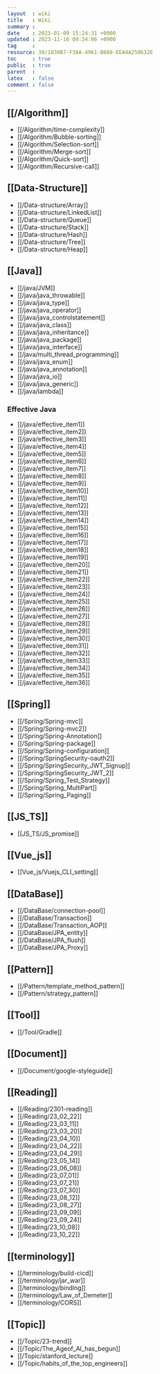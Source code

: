 ```yaml
---
layout  : wiki
title   : Wiki
summary : 
date    : 2023-01-09 15:24:31 +0900
updated : 2023-11-16 09:34:06 +0900
tag     : 
resource: 38/1839B7-F38A-4961-B680-EEA4A250632E
toc     : true
public  : true
parent  : 
latex   : false
comment : false
---
```


## [[/Algorithm]]
* [[/Algorithm/time-complexity]]
* [[/Algorithm/Bubble-sorting]]
* [[/Algorithm/Selection-sort]]
* [[/Algorithm/Merge-sort]]
* [[/Algorithm/Quick-sort]]
* [[/Algorithm/Recursive-call]]

## [[Data-Structure]]
* [[/Data-structure/Array]]
* [[/Data-structure/LinkedList]]
* [[/Data-structure/Queue]]
* [[/Data-structure/Stack]]
* [[/Data-structure/Hash]]
* [[/Data-structure/Tree]]
* [[/Data-structure/Heap]]

## [[Java]]
* [[/java/JVM]]
* [[/java/java_throwable]]
* [[/java/java_type]]
* [[/java/java_operator]]
* [[/java/java_controlstatement]]
* [[/java/java_class]]
* [[/java/java_inheritance]]
* [[/java/java_package]]
* [[/java/java_interface]]
* [[/java/multi_thread_programming]]
* [[/java/java_enum]]
* [[/java/java_annotation]]
* [[/java/java_io]]
* [[/java/java_generic]]
* [[/java/lambda]]
 
### Effective Java
* [[/java/effective_item1]]
* [[/java/effective_item2]]
* [[/java/effective_item3]]
* [[/java/effective_item4]]
* [[/java/effective_item5]]
* [[/java/effective_item6]]
* [[/java/effective_item7]]
* [[/java/effective_item8]]
* [[/java/effective_item9]]
* [[/java/effective_item10]]
* [[/java/effective_item11]]
* [[/java/effective_item12]]
* [[/java/effective_item13]]
* [[/java/effective_item14]]
* [[/java/effective_item15]]
* [[/java/effective_item16]]
* [[/java/effective_item17]]
* [[/java/effective_item18]]
* [[/java/effective_item19]]
* [[/java/effective_item20]]
* [[/java/effective_item21]]
* [[/java/effective_item22]]
* [[/java/effective_item23]]
* [[/java/effective_item24]]
* [[/java/effective_item25]]
* [[/java/effective_item26]]
* [[/java/effective_item27]]
* [[/java/effective_item28]]
* [[/java/effective_item29]]
* [[/java/effective_item30]]
* [[/java/effective_item31]]
* [[/java/effective_item32]]
* [[/java/effective_item33]]
* [[/java/effective_item34]]
* [[/java/effective_item35]]
* [[/java/effective_item36]]


## [[Spring]]
* [[/Spring/Spring-mvc]]
* [[/Spring/Spring-mvc2]]
* [[/Spring/Spring-Annotation]]
* [[/Spring/Spring-package]]
* [[/Spring/Spring-configuration]]
* [[/Spring/SpringSecurity-oauth2]]
* [[/Spring/SpringSecurity_JWT_Signup]]
* [[/Spring/SpringSecurity_JWT_2]]
* [[/Spring/Spring_Test_Strategy]]
* [[/Spring/Spring_MultiPart]]
* [[/Spring/Spring_Paging]]

## [[JS_TS]]
- [[JS_TS/JS_promise]]

## [[Vue_js]]
- [[Vue_js/Vuejs_CLI_setting]]

## [[DataBase]]
* [[/DataBase/connection-pool]]
* [[/DataBase/Transaction]]
* [[/DataBase/Transaction_AOP]]
* [[/DataBase/JPA_entity]]
* [[/DataBase/JPA_flush]]
* [[/DataBase/JPA_Proxy]]

## [[Pattern]]
* [[/Pattern/template_method_pattern]]
* [[/Pattern/strategy_pattern]]

## [[Tool]]
* [[/Tool/Gradle]]

## [[Document]]
* [[/Document/google-styleguide]]

## [[Reading]]
* [[/Reading/2301-reading]]
* [[/Reading/23_02_22]]
* [[/Reading/23_03_11]]
* [[/Reading/23_03_20]]
* [[/Reading/23_04_10]]
* [[/Reading/23_04_22]]
* [[/Reading/23_04_29]]
* [[/Reading/23_05_14]]
* [[/Reading/23_06_08]]
* [[/Reading/23_07_01]]
* [[/Reading/23_07_21]]
* [[/Reading/23_07_30]]
* [[/Reading/23_08_12]]
* [[/Reading/23_08_27]]
* [[/Reading/23_09_09]]
* [[/Reading/23_09_24]]
* [[/Reading/23_10_08]]
* [[/Reading/23_10_22]]
 

## [[terminology]]
* [[/terminology/build-cicd]]
* [[/terminology/jar_war]]
* [[/terminology/binding]]
* [[/terminology/Law_of_Demeter]]
* [[/terminology/CORS]]

## [[Topic]]
* [[/Topic/23-trend]]
* [[/Topic/The_Ageof_AI_has_begun]]
* [[/Topic/stanford_lecture]]
* [[/Topic/habits_of_the_top_engineers]]
